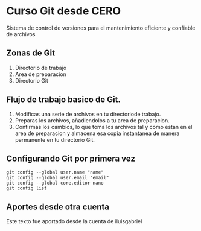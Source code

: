 # Curso Git desde CERO

Sistema de control de versiones para el mantenimiento eficiente y confiable de archivos

## Zonas de Git
1. Directorio de trabajo
2. Area de preparacion
3. Directorio Git


## Flujo de trabajo basico de Git.
1. Modificas una serie de archivos en tu directoriode trabajo.
2. Preparas los archivos, añadiendolos a tu area de preparacion.
3. Confirmas los cambios, lo que toma los archivos tal y como estan en el area de preparacion y almacena esa copia instantanea de manera permanente en tu directorio Git.

## Configurando Git por primera vez
```
git config --global user.name "name"
git config --global user.email "email"
git config --global core.editor nano
git config list
```
## Aportes desde otra cuenta
Este texto fue aportado desde la cuenta de iluisgabriel
